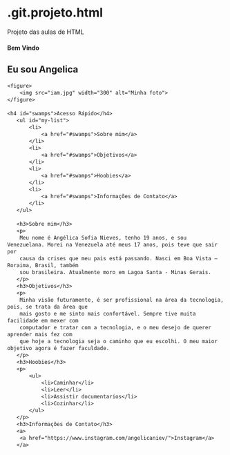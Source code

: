 # .git.projeto.html
Projeto das aulas de HTML
<!DOCTYPE html>
<html lang="en">
<head>
    <meta charset="UTF-8">
    <meta http-equiv="X-UA-Compatible" content="IE=edge">
    <meta name="viewport" content="width=device-width, initial-scale=1.0">
    <title>Document</title>
</head>
<body>
    <h4>Bem Vindo</h4>
    <h2>Eu sou Angelica</h2>

    <figure>
        <img src="iam.jpg" width="300" alt="Minha foto">
    </figure>

    <h4 id="swamps">Acesso Rápido</h4>
       <ul id="my-list">
           <li>
               <a href="#swamps">Sobre mim</a>
           </li>
           <li>
               <a href="#swamps">Objetivos</a>
           </li>
           <li>
               <a href="#swamps">Hoobies</a>
           </li>
           <li>
               <a href="#swamps">Informações de Contato</a>
           </li>
       </ul>

       <h3>Sobre mim</h3>
       <p>
        Meu nome é Angélica Sofia Nieves, tenho 19 anos, e sou Venezuelana. Morei na Venezuela até meus 17 anos, pois teve que sair por
        causa da crises que meu pais está passando. Nasci em Boa Vista – Roraima, Brasil, também
        sou brasileira. Atualmente moro em Lagoa Santa - Minas Gerais.
       </p>
       <h3>Objetivos</h3>
       <p>
        Minha visão futuramente, é ser profissional na área da tecnologia, pois, se trata da área que
        mais gosto e me sinto mais confortável. Sempre tive muita facilidade em mexer com
        computador e tratar com a tecnologia, e o meu desejo de querer aprender mais fez com
        que hoje a tecnologia seja o caminho que eu escolhi. O meu maior objetivo agora é fazer faculdade.
       </p>
       <h3>Hoobies</h3>
       <p>
           <ul>
               <li>Caminhar</li>
               <li>Leer</li>
               <li>Assistir documentarios</li>
               <li>Cozinhar</li>
           </ul>
       </p>
       <h3>Informações de Contato</h3>
       <a>
        <a href="https://www.instagram.com/angelicaniev/">Instagram</a> 
       </a>
       
           
</body>
</html>
